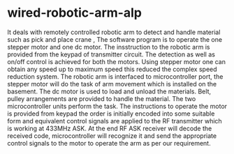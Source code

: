 # wired-robotic-arm-alp

It deals with remotely controlled robotic arm to detect and handle material such as pick and place crane , The software program is to operate the one stepper motor and one dc motor. The insstruction to the robotic arm is provided from the keypad of transmitter circuit. The detection as well as on/off control is achieved for both the motors. Using stepper motor one can obtain any speed up to maximum speed this reduced the complex speed reduction system. The robotic arm is interfaced to microcontroller port, the stepper motor will do the task of arm movement which is installed on the basement. The dc motor is used to load and unload the materials. Belt, pulley arrangements are provided to handle the material. The two microcontroller units perform the task. The instructions to operate the motor is provided from keypad the order is initially encoded into some suitable form and equivalent control signals are applied to the RF transmitter which is working at 433MHz ASK. At the end RF ASK receiver will decode the received code, microcontroller will recognize it and send the appropriate control signals to the motor to operate the arm as per our requirement.
